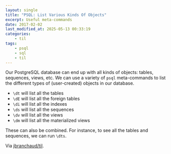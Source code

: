 ```yaml
---
layout: single
title: "PSQL: List Various Kinds Of Objects"
excerpt: Useful meta-commands
date: 2017-02-02
last_modified_at: 2025-05-13 00:33:19
categories:
    - til
tags:
    - psql
    - sql
    - til
---
```


Our PostgreSQL database can end up with all kinds of objects: tables,
sequences, views, etc. We can use a variety of `psql` meta-commands to list
the different types of (user-created) objects in our database.

- `\dt` will list all the tables
- `\dE` will list all the foreign tables
- `\di` will list all the indexes
- `\ds` will list all the sequences
- `\dv` will list all the views
- `\dm` will list all the materialized views

These can also be combined. For instance, to see all the tables and
sequences, we can run `\dts`.

Via [jbranchaud/til](https://github.com/jbranchaud/til).
